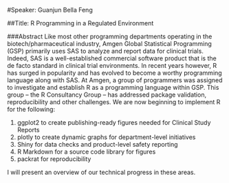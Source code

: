 #Speaker: Guanjun Bella Feng

##Title: R Programming in a Regulated Environment


###Abstract
Like most other programming departments operating in the biotech/pharmaceutical industry, Amgen Global Statistical Programming (GSP) primarily uses SAS to analyze and report data for clinical trials. Indeed, SAS is a well-established commercial software product that is the de facto standard in clinical trial environments. In recent years however, R has surged in popularity and has evolved to become a worthy programming language along with SAS. At Amgen, a group of programmers was assigned to investigate and establish R as a programming language within GSP. This group – the R Consultancy Group – has addressed package validation, reproducibility and other challenges. We are now beginning to implement R for the following:

1) ggplot2 to create publishing-ready figures needed for Clinical Study Reports
2) plotly to create dynamic graphs for department-level initiatives
3) Shiny for data checks and product-level safety reporting
4) R Markdown for a source code library for figures
5) packrat for reproducibility

I will present an overview of our technical progress in these areas.